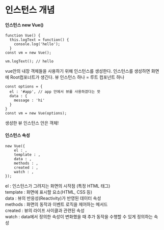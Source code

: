 # 인스턴스 개념 

#### 인스턴스 new Vue()
    function Vue() {
      this.logText = function() {
        console.log('hello');
      }
    const vm = new Vue();
    
    vm.logText(); // hello
    
vue안의 내장 객체들을 사용하기 위해 인스턴스를 생성한다.
인스턴스를 생성하면 화면에 Root컴포너트가 생긴다. 뷰 인스턴스 하나 = 루트 컴포넌트 하나

    const options = {
      el : '#app', // app 안에서 뷰를 사용하겠다는 뜻
      data : {
        message : 'hi'
      }  
    }
    const vm = new Vue(options);
 
생성한 뷰 인스턴스 안은 객체!

#### 인스턴스 속성

    new Vue({
        el : ,
        template : ,
        data : ,
        methods : ,
        created : ,
        watch : ,
    });
    
 el : 인스턴스가 그려지는 화면의 시작점 (특정 HTML 태그)  
 template : 화면에 표시할 요소(HTML, CSS 등)  
 data : 뷰의 반응성(Reactivity)가 반영된 데이터 속성  
 methods : 화면의 동작과 이벤트 로직을 제어하는 메서드  
 created : 뷰의 라이프 사이클과 관련된 속성  
 watch : data에서 정의한 속성이 변화했을 때 추가 동작을 수행할 수 있게 정의하는 속성  

